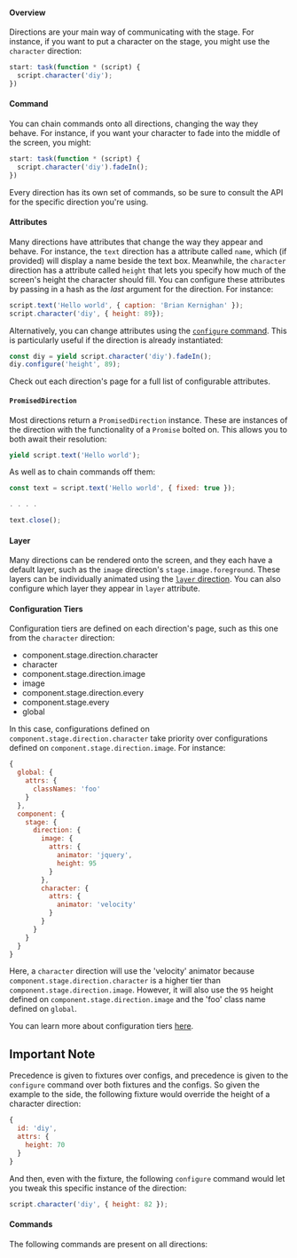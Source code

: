 #### Overview

Directions are your main way of communicating with the stage. For instance, if you want to put a character on the stage, you might use the `character` direction:

```js
start: task(function * (script) {
  script.character('diy');
})
```

#### Command

You can chain commands onto all directions, changing the way they behave. For instance, if you want your character to fade into the middle of the screen, you might:

```js
start: task(function * (script) {
  script.character('diy').fadeIn();
})
```

Every direction has its own set of commands, so be sure to consult the API for the specific direction you're using.

#### Attributes

Many directions have attributes that change the way they appear and behave. For instance, the `text` direction has a attribute called `name`, which (if provided) will display a name beside the text box. Meanwhile, the `character` direction has a attribute called `height` that lets you specify how much of the screen's height the character should fill. You can configure these attributes by passing in a hash as the _last_ argument for the direction. For instance:

```js
script.text('Hello world', { caption: 'Brian Kernighan' });
script.character('diy', { height: 89});
```

Alternatively, you can change attributes using the [`configure` command](http://localhost:4200/#/stage/directions?anchor=configure(hash_or_key%2C_value)). This is particularly useful if the direction is already instantiated:

```js
const diy = yield script.character('diy').fadeIn();
diy.configure('height', 89);
```

Check out each direction's page for a full list of configurable attributes.

#### `PromisedDirection`

Most directions return a `PromisedDirection` instance. These are instances of the direction with the functionality of a `Promise` bolted on. This allows you to both await their resolution:

```js
yield script.text('Hello world');
```

As well as to chain commands off them:

```js
const text = script.text('Hello world', { fixed: true });

. . . .

text.close();
```

#### Layer

Many directions can be rendered onto the screen, and they each have a default layer, such as the `image` direction's `stage.image.foreground`. These layers can be individually animated using the [`layer` direction](#/stage/directions/layer). You can also configure which layer they appear in `layer` attribute.

<div class="row">

<div class="with-aside small-order-2 medium-order-1">

#### Configuration Tiers

Configuration tiers are defined on each direction's page, such as this one from the `character` direction:

* component.stage.direction.character
* character
* component.stage.direction.image
* image
* component.stage.direction.every
* component.stage.every
* global

In this case, configurations defined on `component.stage.direction.character` take priority over configurations defined on `component.stage.direction.image`. For instance:

```js
{
  global: {
    attrs: {
      classNames: 'foo'
    }
  },
  component: {
    stage: {
      direction: {
        image: {
          attrs: {
            animator: 'jquery',
            height: 95
          }
        },
        character: {
          attrs: {
            animator: 'velocity'
          }
        }
      }
    }
  }
}
```

Here, a `character` direction will use the 'velocity' animator because `component.stage.direction.character` is a higher tier than `component.stage.direction.image`. However, it will also use the `95` height defined on `component.stage.direction.image` and the 'foo' class name defined on `global`.

You can learn more about configuration tiers [here](#/engine/configuration/configuration-tiers).

</div>

<aside class="aside javascript small-order-1 medium-order-2">

# Important Note

Precedence is given to fixtures over configs, and precedence is given to the `configure` command over both fixtures and the configs. So given the example to the side, the following fixture would override the height of a character direction:

```js
{
  id: 'diy',
  attrs: {
    height: 70
  }
}
```

And then, even with the fixture, the following `configure` command would let you tweak this specific instance of the direction:

```js
script.character('diy', { height: 82 });
```

</aside>

</div>

#### Commands

The following commands are present on all directions:
